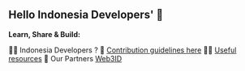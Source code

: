 ## Hello Indonesia Developers' 👋

**Learn, Share & Build:**

🙋‍♀️ Indonesia Developers ?
🌈 [Contribution guidelines here](https://github.com/Indonesia-Developers/.github/guide.MD)
👩‍💻 [Useful resources](https://indonesia-developers.my.id)
🧙 Our Partners [Web3ID](https://github.com/Web3ID)

